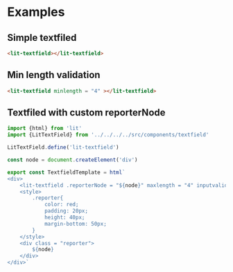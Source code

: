 # Examples

## Simple textfiled

```html
<lit-textfield></lit-textfield>
```

<lit-textfield></lit-textfield>

## Min length validation

```html
<lit-textfield minlength = "4" ></lit-textfield>
```

<lit-textfield minlength = "4" ></lit-textfield>

## Textfiled with custom reporterNode

```js
import {html} from 'lit'
import {LitTextField} from '../../../../src/components/textfield'

LitTextField.define('lit-textfield')

const node = document.createElement('div')

export const TextfieldTemplate = html`
<div>
    <lit-textfield .reporterNode = "${node}" maxlength = "4" inputvalidation></lit-textfield>
    <style>
        .reporter{
            color: red; 
            padding: 20px; 
            height: 40px;
            margin-bottom: 50px;
        }
    </style>
    <div class = "reporter">
        ${node}
    </div>
</div>`

```

